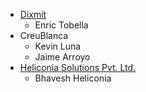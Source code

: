 - [Dixmit](https://www.dixmit.com/)
  - Enric Tobella
- CreuBlanca
  - Kevin Luna
  - Jaime Arroyo
- [Heliconia Solutions Pvt. Ltd.](https://www.heliconia.io)
  - Bhavesh Heliconia
